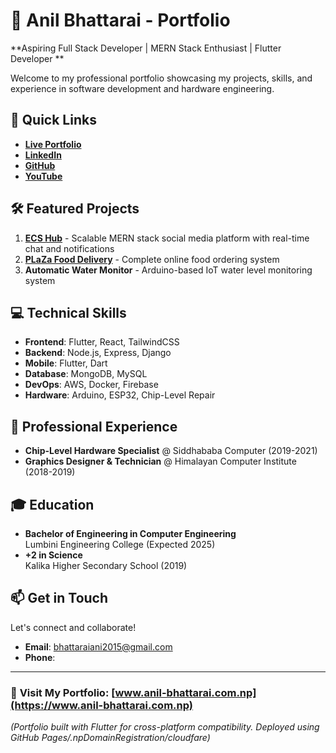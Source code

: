 # 🌟 Anil Bhattarai - Portfolio  
**Aspiring Full Stack Developer | MERN Stack Enthusiast | Flutter Developer **  

Welcome to my professional portfolio showcasing my projects, skills, and experience in software development and hardware engineering.

## 🚀 Quick Links  
- **[Live Portfolio](https://www.anil-bhattarai.com.np)**  
- **[LinkedIn](https://www.linkedin.com/in/anil-bhattarai-735129307)**  
- **[GitHub](https://github.com/Crealify)**  
- **[YouTube](https://www.youtube.com/@CREALIFY)**  

## 🛠️ Featured Projects  
1. **[ECS Hub](https://github.com/Crealify/ecs-hub)** - Scalable MERN stack social media platform with real-time chat and notifications  
2. **[PLaZa Food Delivery](https://github.com/Crealify/plaza-food)** - Complete online food ordering system  
3. **Automatic Water Monitor** - Arduino-based IoT water level monitoring system  

## 💻 Technical Skills  
- **Frontend**: Flutter, React, TailwindCSS  
- **Backend**: Node.js, Express, Django  
- **Mobile**: Flutter, Dart  
- **Database**: MongoDB, MySQL  
- **DevOps**: AWS, Docker, Firebase  
- **Hardware**: Arduino, ESP32, Chip-Level Repair  

## 💼 Professional Experience  
- **Chip-Level Hardware Specialist** @ Siddhababa Computer (2019-2021)  
- **Graphics Designer & Technician** @ Himalayan Computer Institute (2018-2019)  

## 🎓 Education  
- **Bachelor of Engineering in Computer Engineering**  
  Lumbini Engineering College (Expected 2025)  
- **+2 in Science**  
  Kalika Higher Secondary School (2019)  

## 📫 Get in Touch  
Let's connect and collaborate!  
- **Email**: [bhattaraiani2015@gmail.com](mailto:bhattaraiani2015@gmail.com)  
- **Phone**: 

---

### 🔗 **Visit My Portfolio**: [www.anil-bhattarai.com.np](https://www.anil-bhattarai.com.np)  

*(Portfolio built with Flutter for cross-platform compatibility. Deployed using GitHub Pages/.npDomainRegistration/cloudfare)*  
